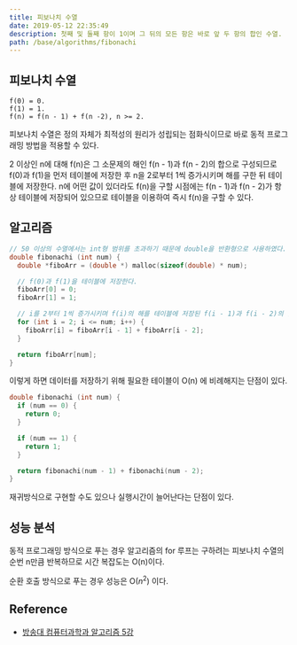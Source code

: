 ```yaml
---
title: 피보나치 수열
date: 2019-05-12 22:35:49
description: 첫째 및 둘째 항이 1이며 그 뒤의 모든 항은 바로 앞 두 항의 합인 수열.
path: /base/algorithms/fibonachi
---
```


## 피보나치 수열

```
f(0) = 0.
f(1) = 1.
f(n) = f(n - 1) + f(n -2), n >= 2.
```

피보나치 수열은 정의 자체가 최적성의 원리가 성립되는 점화식이므로 바로 동적 프로그래밍 방법을 적용할 수 있다.

2 이상인 n에 대해 f(n)은 그 소문제의 해인 f(n - 1)과 f(n - 2)의 합으로 구성되므로 f(0)과 f(1)을 먼저 테이블에 저장한 후 n을 2로부터 1씩 증가시키며 해를 구한 뒤 테이블에 저장한다. n에 어떤 값이 있더라도 f(n)을 구할 시점에는 f(n - 1)과 f(n - 2)가 항상 테이블에 저장되어 있으므로 테이블을 이용하여 즉시 f(n)을 구할 수 있다.

## 알고리즘

```c
// 50 이상의 수열에서는 int형 범위를 초과하기 때문에 double을 반환형으로 사용하였다.
double fibonachi (int num) {
  double *fiboArr = (double *) malloc(sizeof(double) * num);

  // f(0)과 f(1)을 테이블에 저장한다.
  fiboArr[0] = 0;
  fiboArr[1] = 1;

  // i를 2부터 1씩 증가시키며 f(i)의 해를 테이블에 저장된 f(i - 1)과 f(i - 2)의 합으로 계산하여 다시 테이블에 저장한다.
  for (int i = 2; i <= num; i++) {
    fiboArr[i] = fiboArr[i - 1] + fiboArr[i - 2];
  }

  return fiboArr[num];
}
```

이렇게 하면 데이터를 저장하기 위해 필요한 테이블이 O(n) 에 비례해지는 단점이 있다.

```c
double fibonachi (int num) {
  if (num == 0) {
    return 0;
  }

  if (num == 1) {
    return 1;
  }

  return fibonachi(num - 1) + fibonachi(num - 2);
}
```

재귀방식으로 구현할 수도 있으나 실행시간이 늘어난다는 단점이 있다.

## 성능 분석

동적 프로그래밍 방식으로 푸는 경우 알고리즘의 for 루프는 구하려는 피보나치 수열의 순번 n만큼 반복하므로 시간 복잡도는 O(n)이다.

순환 호출 방식으로 푸는 경우 성능은 O($n^2$) 이다.

## Reference

- [방송대 컴퓨터과학과 알고리즘 5강](http://press.knou.ac.kr/goods/textBookView.do?condCmdtCode=9788920026935&condLscValue=001&condYr=&condSmst=)
